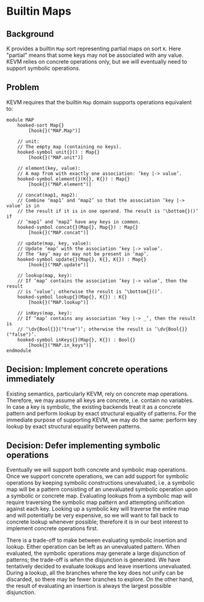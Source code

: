 Builtin Maps
============

Background
----------

K provides a builtin `Map` sort representing partial maps on sort `K`.
Here "partial" means that some keys may not be associated with any value.
KEVM relies on concrete operations only, but we will eventually need to support
symbolic operations.

Problem
-------

KEVM requires that the builtin `Map` domain supports operations equivalent to:

```
module MAP
    hooked-sort Map{}
        [hook{}("MAP.Map")]

    // unit:
    // The empty map (containing no keys).
    hooked-symbol unit{}() : Map{}
        [hook{}("MAP.unit")]

    // element(key, value):
    // A map from with exactly one association: ‘key |-> value’.
    hooked-symbol element{}(K{}, K{}) : Map{}
        [hook{}("MAP.element")]

    // concat(map1, map2):
    // Combine ‘map1’ and ‘map2’ so that the association ‘key |-> value’ is in
    // the result if it is in one operand. The result is ‘\bottom{}()’ if
    // ‘map1’ and ‘map2’ have any keys in common.
    hooked-symbol concat{}(Map{}, Map{}) : Map{}
        [hook{}("MAP.concat")]

    // update(map, key, value):
    // Update ‘map’ with the association ‘key |-> value’.
    // The ‘key’ may or may not be present in ‘map’.
    hooked-symbol update{}(Map{}, K{}, K{}) : Map{}
        [hook{}("MAP.update")]

    // lookup(map, key):
    // If ‘map’ contains the association ‘key |-> value’, then the result
    // is ‘value’; otherwise the result is ‘\bottom{}()’.
    hooked-symbol lookup{}(Map{}, K{}) : K{}
        [hook{}("MAP.lookup")]

    // inKeys(map, key):
    // If ‘map’ contains any association ‘key |-> _’, then the result is
    // ‘\dv{Bool{}}("true")’; otherwise the result is ‘\dv{Bool{}}("false")’.
    hooked-symbol inKeys{}(Map{}, K{}) : Bool{}
        [hook{}("MAP.in_keys")]
endmodule
```

Decision: Implement concrete operations immediately
---------------------------------------------------

Existing semantics, particularly KEVM, rely on concrete map operations.
Therefore, we may assume all keys are concrete, i.e. contain no variables.
In case a key is symbolic, the existing backends treat it as a concrete pattern
and perform lookup by exact structural equality of patterns.
For the immediate purpose of supporting KEVM, we may do the same:
perform key lookup by exact structural equality between patterns.

Decision: Defer implementing symbolic operations
------------------------------------------------

Eventually we will support both concrete and symbolic map operations.
Once we support concrete operations, we can add support for symbolic operations
by keeping symbolic constructions unevaluated, i.e. a symbolic map will be a
pattern consisting of an unevaluated symbolic operation upon a symbolic or
concrete map.
Evaluating lookups from a symbolic map will require traversing the symbolic map
pattern and attempting unification against each key.
Looking up a symbolic key will traverse the entire map and will potentially be
very expensive, so we will want to fall back to concrete lookup whenever
possible; therefore it is in our best interest to implement concrete operations
first.

There is a trade-off to make between evaluating symbolic insertion and lookup.
Either operation can be left as an unevaluated pattern.
When evaluated, the symbolic operations may generate a large disjunction of
patterns; the trade-off is _when_ the disjunction is generated.
We have tentatively decided to evaluate lookups and leave insertions unevaluated.
During a lookup, all the branches where the key does not unify can be discarded,
so there may be fewer branches to explore.
On the other hand, the result of evaluating an insertion is always the largest
possible disjunction.
